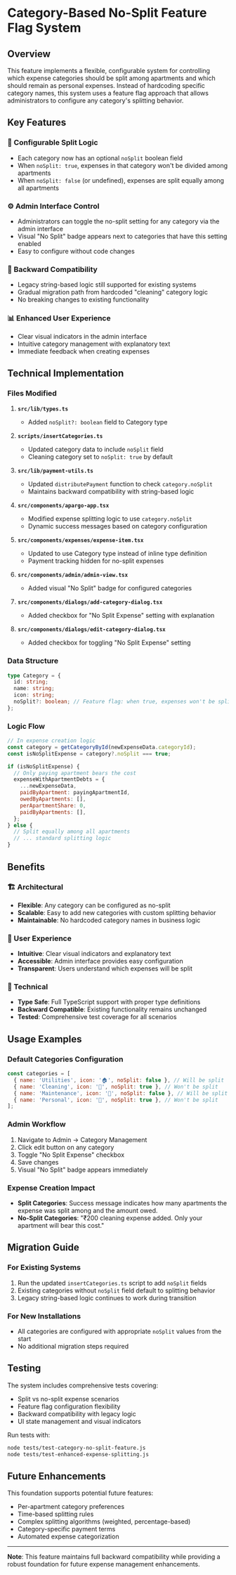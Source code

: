 # Category-Based No-Split Feature Flag System

## Overview

This feature implements a flexible, configurable system for controlling which expense categories should be split among apartments and which should remain as personal expenses. Instead of hardcoding specific category names, this system uses a feature flag approach that allows administrators to configure any category's splitting behavior.

## Key Features

### 🎯 Configurable Split Logic

- Each category now has an optional `noSplit` boolean field
- When `noSplit: true`, expenses in that category won't be divided among apartments
- When `noSplit: false` (or undefined), expenses are split equally among all apartments

### ⚙️ Admin Interface Control

- Administrators can toggle the no-split setting for any category via the admin interface
- Visual "No Split" badge appears next to categories that have this setting enabled
- Easy to configure without code changes

### 🔄 Backward Compatibility

- Legacy string-based logic still supported for existing systems
- Gradual migration path from hardcoded "cleaning" category logic
- No breaking changes to existing functionality

### 📊 Enhanced User Experience

- Clear visual indicators in the admin interface
- Intuitive category management with explanatory text
- Immediate feedback when creating expenses

## Technical Implementation

### Files Modified

1. **`src/lib/types.ts`**
   - Added `noSplit?: boolean` field to Category type

2. **`scripts/insertCategories.ts`**
   - Updated category data to include `noSplit` field
   - Cleaning category set to `noSplit: true` by default

3. **`src/lib/payment-utils.ts`**
   - Updated `distributePayment` function to check `category.noSplit`
   - Maintains backward compatibility with string-based logic

4. **`src/components/apargo-app.tsx`**
   - Modified expense splitting logic to use `category.noSplit`
   - Dynamic success messages based on category configuration

5. **`src/components/expenses/expense-item.tsx`**
   - Updated to use Category type instead of inline type definition
   - Payment tracking hidden for no-split expenses

6. **`src/components/admin/admin-view.tsx`**
   - Added visual "No Split" badge for configured categories

7. **`src/components/dialogs/add-category-dialog.tsx`**
   - Added checkbox for "No Split Expense" setting with explanation

8. **`src/components/dialogs/edit-category-dialog.tsx`**
   - Added checkbox for toggling "No Split Expense" setting

### Data Structure

```typescript
type Category = {
  id: string;
  name: string;
  icon: string;
  noSplit?: boolean; // Feature flag: when true, expenses won't be split
};
```

### Logic Flow

```javascript
// In expense creation logic
const category = getCategoryById(newExpenseData.categoryId);
const isNoSplitExpense = category?.noSplit === true;

if (isNoSplitExpense) {
  // Only paying apartment bears the cost
  expenseWithApartmentDebts = {
    ...newExpenseData,
    paidByApartment: payingApartmentId,
    owedByApartments: [],
    perApartmentShare: 0,
    paidByApartments: [],
  };
} else {
  // Split equally among all apartments
  // ... standard splitting logic
}
```

## Benefits

### 🏗️ Architectural

- **Flexible**: Any category can be configured as no-split
- **Scalable**: Easy to add new categories with custom splitting behavior
- **Maintainable**: No hardcoded category names in business logic

### 👥 User Experience

- **Intuitive**: Clear visual indicators and explanatory text
- **Accessible**: Admin interface provides easy configuration
- **Transparent**: Users understand which expenses will be split

### 🔧 Technical

- **Type Safe**: Full TypeScript support with proper type definitions
- **Backward Compatible**: Existing functionality remains unchanged
- **Tested**: Comprehensive test coverage for all scenarios

## Usage Examples

### Default Categories Configuration

```javascript
const categories = [
  { name: 'Utilities', icon: '🏠', noSplit: false }, // Will be split
  { name: 'Cleaning', icon: '🧹', noSplit: true }, // Won't be split
  { name: 'Maintenance', icon: '🔧', noSplit: false }, // Will be split
  { name: 'Personal', icon: '👤', noSplit: true }, // Won't be split
];
```

### Admin Workflow

1. Navigate to Admin → Category Management
2. Click edit button on any category
3. Toggle "No Split Expense" checkbox
4. Save changes
5. Visual "No Split" badge appears immediately

### Expense Creation Impact

- **Split Categories**: Success message indicates how many apartments the expense was split among and the amount owed.
- **No-Split Categories**: "₹200 cleaning expense added. Only your apartment will bear this cost."

## Migration Guide

### For Existing Systems

1. Run the updated `insertCategories.ts` script to add `noSplit` fields
2. Existing categories without `noSplit` field default to splitting behavior
3. Legacy string-based logic continues to work during transition

### For New Installations

- All categories are configured with appropriate `noSplit` values from the start
- No additional migration steps required

## Testing

The system includes comprehensive tests covering:

- Split vs no-split expense scenarios
- Feature flag configuration flexibility
- Backward compatibility with legacy logic
- UI state management and visual indicators

Run tests with:

```bash
node tests/test-category-no-split-feature.js
node tests/test-enhanced-expense-splitting.js
```

## Future Enhancements

This foundation supports potential future features:

- Per-apartment category preferences
- Time-based splitting rules
- Complex splitting algorithms (weighted, percentage-based)
- Category-specific payment terms
- Automated expense categorization

---

**Note**: This feature maintains full backward compatibility while providing a robust foundation for future expense management enhancements.
